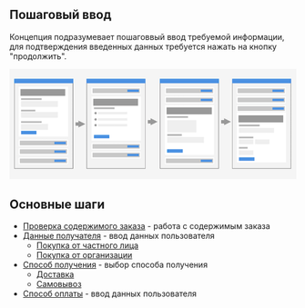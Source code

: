 ## Пошаговый ввод
Концепция подразумевает пошаговвый ввод требуемой информации, для подтверждения введенных данных требуется нажать на кнопку "продолжить".

![Аккордеон](../__source/accordion.png)



## Основные шаги
* [Проверка содержимого заказа](order-list/) - работа с содержимым заказа
* [Данные получателя](user-info/) - ввод данных пользователя
	* [Покупка от частного лица](user-info/personal/)
	* [Покупка от организации](user-info/company/)
* [Способ получения](getting/) - выбор способа получения
	* [Доставка](getting/delivery/)
	* [Самовывоз](getting/pickup/)
* [Способ оплаты](payment/) - ввод данных пользователя